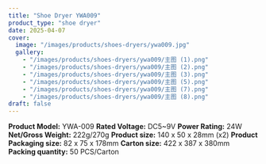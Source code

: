 ```yaml
---
title: "Shoe Dryer YWA009"
product_type: "shoe dryer"
date: 2025-04-07
cover:
  image: "/images/products/shoes-dryers/ywa009.jpg"
  gallery:
    - "/images/products/shoes-dryers/ywa009/主图 (1).png"
    - "/images/products/shoes-dryers/ywa009/主图 (2).png"
    - "/images/products/shoes-dryers/ywa009/主图 (3).png"
    - "/images/products/shoes-dryers/ywa009/主图 (5).png"
    - "/images/products/shoes-dryers/ywa009/主图 (7).png"
    - "/images/products/shoes-dryers/ywa009/主图 (8).png"
draft: false
---
```

**Product Model:** YWA-009
**Rated Voltage:** DC5~9V
**Power Rating:** 24W
**Net/Gross Weight:** 222g/270g
**Product size:** 140 x 50 x 28mm (x2)
**Product Packaging size:** 82 x 75 x 178mm
**Carton size:** 422 x 387 x 380mm
**Packing quantity:** 50 PCS/Carton
